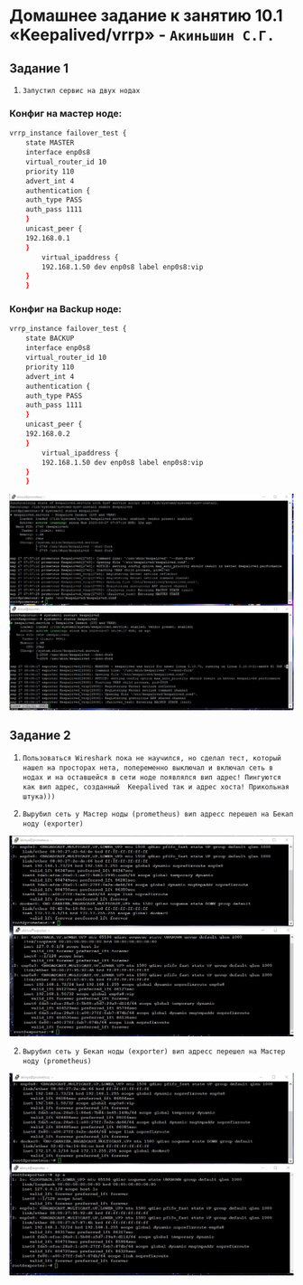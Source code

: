 # Домашнее задание к занятию 10.1 «Keepalived/vrrp» - `Акиньшин С.Г.`


## Задание 1

1. `Запустил сервис на двух нодах`

### Конфиг на мастер ноде:

```sh
vrrp_instance failover_test {
    state MASTER
    interface enp0s8
    virtual_router_id 10
    priority 110
    advert_int 4
    authentication {
    auth_type PASS
    auth_pass 1111
    }
    unicast_peer {
    192.168.0.1
    }
        virtual_ipaddress {
        192.168.1.50 dev enp0s8 label enp0s8:vip
    }
    }
```

### Конфиг на Backup ноде:

```sh
vrrp_instance failover_test {
    state BACKUP
    interface enp0s8
    virtual_router_id 10
    priority 110
    advert_int 4
    authentication {
    auth_type PASS
    auth_pass 1111
    }
    unicast_peer {
    192.168.0.2
    }
        virtual_ipaddress {
        192.168.1.50 dev enp0s8 label enp0s8:vip
    }
    }

```


![Status](https://github.com/akinya1974/KEEPALIVED/blob/main/JPG/STATUS.jpg)


## Задание 2

1. `Пользоваться Wireshark пока не научился, но сделал тест, который нашел на просторах нета, попеременно выключал и включал сеть в нодах и на оставшейся в сети ноде появлялся вип адрес! Пингуются как вип адрес, созданный  Keepalived так и адрес хоста! Прикольная штука)))`


1. `Вырубил сеть у Мастер ноды (prometheus) вип адресс перешел на Бекап ноду (exporter)`

![JPG](https://github.com/akinya1974/KEEPALIVED/blob/main/JPG/Вырубил%20сеть%20у%20Мастер%20ноды%20(prometheus)%20вип%20адресс%20перешел%20на%20Бекап%20ноду%20(exporter).jpg)


2. `Вырубил сеть у Бекап ноды (exporter) вип адресс перешел на Мастер ноду (prometheus)`

![JPG](https://github.com/akinya1974/KEEPALIVED/blob/main/JPG/Вырубил%20сеть%20у%20букап%20ноды%20(exporter)%20вип%20адресс%20перешел%20на%20Мастер%20ноду%20(prometheus).jpg)